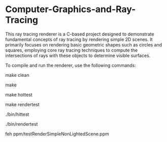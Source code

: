 # Computer-Graphics-and-Ray-Tracing
This ray tracing renderer is a C-based project designed to demonstrate fundamental concepts of ray tracing by rendering simple 2D scenes. It primarily focuses on rendering basic geometric shapes such as circles and squares, employing core ray tracing techniques to compute the intersections of rays with these objects to determine visible surfaces.

To compile and run the renderer, use the following commands:

make clean

make

make hottest

make rendertest

./bin/hittest

./bin/rendertest

feh ppm/testRenderSimpleNonLightedScene.ppm
